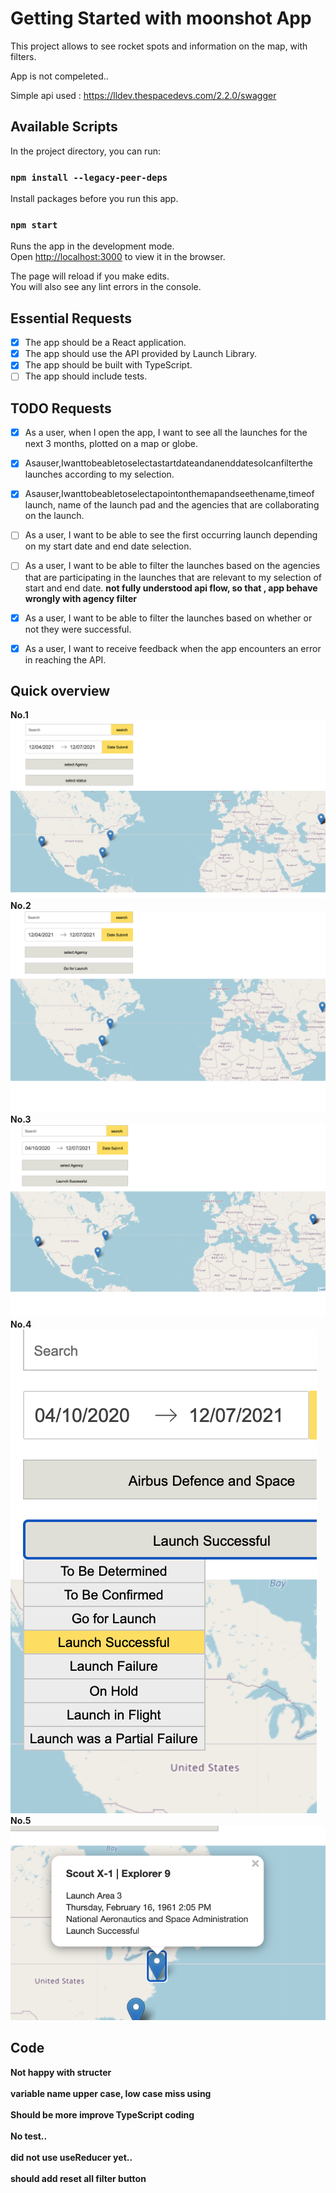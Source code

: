 # Getting Started with moonshot App

This project allows to see rocket spots and information on the map, with filters.

App is not compeleted..

Simple api used :
https://lldev.thespacedevs.com/2.2.0/swagger

## Available Scripts

In the project directory, you can run:

### `npm install --legacy-peer-deps`

Install packages before you run this app.

### `npm start`

Runs the app in the development mode.\
Open [http://localhost:3000](http://localhost:3000) to view it in the browser.

The page will reload if you make edits.\
You will also see any lint errors in the console.

## Essential Requests

- [x] The app should be a React application.
- [x] The app should use the API provided by Launch Library.
- [x] The app should be built with TypeScript.
- [ ] The app should include tests.

## TODO Requests

- [x] As a user, when I open the app, I want to see all the launches for the next 3 months, plotted on a map or globe.

- [x] Asauser,IwanttobeabletoselectastartdateandanenddatesoIcanfilterthe launches according to my selection.

- [x] Asauser,Iwanttobeabletoselectapointonthemapandseethename,timeof launch, name of the launch pad and the agencies that are collaborating on the launch.

- [ ] As a user, I want to be able to see the first occurring launch depending on my start date and end date selection.

- [ ] As a user, I want to be able to filter the launches based on the agencies that are participating in the launches that are relevant to my selection of start and end date.
      **not fully understood api flow, so that , app behave wrongly with agency filter**

- [x] As a user, I want to be able to filter the launches based on whether or not they were successful.

- [x] As a user, I want to receive feedback when the app encounters an error in reaching the API.

## Quick overview

**No.1**<br />
![Screenshot](overview1.png)
**No.2**<br />
![Screenshot](overview2.png)
**No.3** <br />
![Screenshot](overview3.png)
**No.4**<br />
![Screenshot](overview4.png)
**No.5** <br />
![Screenshot](overview5.png)

## Code

**Not happy with structer** <br /> <br />
**variable name upper case, low case miss using** <br /> <br />
**Should be more improve TypeScript coding** <br /> <br />
**No test..** <br /> <br />
**did not use useReducer yet..** <br /> <br />
**should add reset all filter button** <br /> <br />
